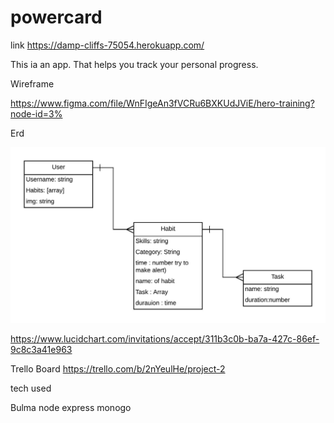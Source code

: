 # powercard

link
https://damp-cliffs-75054.herokuapp.com/


This ia an app. That helps you track your personal progress.

Wireframe

https://www.figma.com/file/WnFIgeAn3fVCRu6BXKUdJViE/hero-training?node-id=3%

Erd

 ![image of erd](public/images/erd.jpeg)

https://www.lucidchart.com/invitations/accept/311b3c0b-ba7a-427c-86ef-9c8c3a41e963

Trello Board https://trello.com/b/2nYeulHe/project-2


tech used 

Bulma node express monogo
